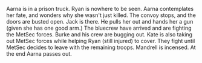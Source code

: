 Aarna is in a prison truck. Ryan is nowhere to be seen. Aarna contemplates her fate, and wonders why she wasn't just killed. The convoy stops, and the doors are busted open. Jack is there. He pulls her out and hands her a gun (given she has one good arm.) The bluecrew have arrived and are fighting the MetSec forces. Burke and his crew are bugging out. Kate is also taking out MetSec forces while helping Ryan (still injured) to cover. They fight until MetSec decides to leave with the remaining troops. Mandrell is incensed. At the end Aarna passes out.
